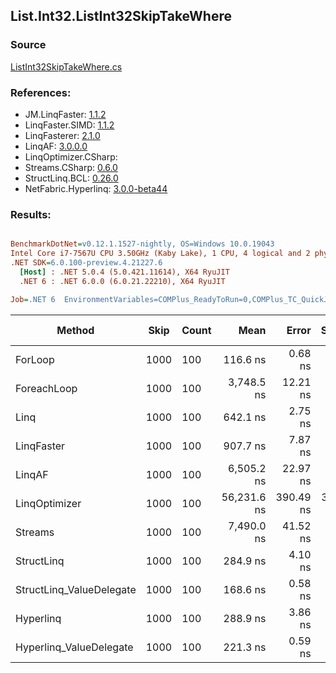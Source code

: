 ﻿## List.Int32.ListInt32SkipTakeWhere

### Source
[ListInt32SkipTakeWhere.cs](../LinqBenchmarks/List/Int32/ListInt32SkipTakeWhere.cs)

### References:
- JM.LinqFaster: [1.1.2](https://www.nuget.org/packages/JM.LinqFaster/1.1.2)
- LinqFaster.SIMD: [1.1.2](https://www.nuget.org/packages/LinqFaster.SIMD/1.0.3)
- LinqFasterer: [2.1.0](https://www.nuget.org/packages/LinqFasterer/2.1.0)
- LinqAF: [3.0.0.0](https://www.nuget.org/packages/LinqAF/3.0.0.0)
- LinqOptimizer.CSharp: [](https://www.nuget.org/packages/LinqOptimizer.CSharp/)
- Streams.CSharp: [0.6.0](https://www.nuget.org/packages/Streams.CSharp/0.6.0)
- StructLinq.BCL: [0.26.0](https://www.nuget.org/packages/StructLinq/0.26.0)
- NetFabric.Hyperlinq: [3.0.0-beta44](https://www.nuget.org/packages/NetFabric.Hyperlinq/3.0.0-beta44)

### Results:
``` ini

BenchmarkDotNet=v0.12.1.1527-nightly, OS=Windows 10.0.19043
Intel Core i7-7567U CPU 3.50GHz (Kaby Lake), 1 CPU, 4 logical and 2 physical cores
.NET SDK=6.0.100-preview.4.21227.6
  [Host] : .NET 5.0.4 (5.0.421.11614), X64 RyuJIT
  .NET 6 : .NET 6.0.0 (6.0.21.22210), X64 RyuJIT

Job=.NET 6  EnvironmentVariables=COMPlus_ReadyToRun=0,COMPlus_TC_QuickJitForLoops=1,COMPlus_TieredPGO=1  Runtime=.NET 6.0  

```
|                   Method | Skip | Count |        Mean |     Error |    StdDev |  Ratio | RatioSD |   Gen 0 | Gen 1 | Gen 2 | Allocated |
|------------------------- |----- |------ |------------:|----------:|----------:|-------:|--------:|--------:|------:|------:|----------:|
|                  ForLoop | 1000 |   100 |    116.6 ns |   0.68 ns |   0.64 ns |   1.00 |    0.00 |       - |     - |     - |         - |
|              ForeachLoop | 1000 |   100 |  3,748.5 ns |  12.21 ns |  10.82 ns |  32.13 |    0.18 |  0.0191 |     - |     - |      40 B |
|                     Linq | 1000 |   100 |    642.1 ns |   2.75 ns |   2.57 ns |   5.51 |    0.04 |  0.0725 |     - |     - |     152 B |
|               LinqFaster | 1000 |   100 |    907.7 ns |   7.87 ns |   7.36 ns |   7.78 |    0.07 |  0.7458 |     - |     - |   1,560 B |
|                   LinqAF | 1000 |   100 |  6,505.2 ns |  22.97 ns |  21.48 ns |  55.78 |    0.33 |       - |     - |     - |         - |
|            LinqOptimizer | 1000 |   100 | 56,231.6 ns | 390.49 ns | 365.27 ns | 482.21 |    4.32 | 15.6860 |     - |     - |  32,884 B |
|                  Streams | 1000 |   100 |  7,490.0 ns |  41.52 ns |  38.84 ns |  64.23 |    0.57 |  0.4425 |     - |     - |     936 B |
|               StructLinq | 1000 |   100 |    284.9 ns |   4.10 ns |   3.83 ns |   2.44 |    0.04 |  0.0458 |     - |     - |      96 B |
| StructLinq_ValueDelegate | 1000 |   100 |    168.6 ns |   0.58 ns |   0.52 ns |   1.45 |    0.01 |       - |     - |     - |         - |
|                Hyperlinq | 1000 |   100 |    288.9 ns |   3.86 ns |   3.22 ns |   2.48 |    0.03 |       - |     - |     - |         - |
|  Hyperlinq_ValueDelegate | 1000 |   100 |    221.3 ns |   0.59 ns |   0.50 ns |   1.90 |    0.01 |       - |     - |     - |         - |
